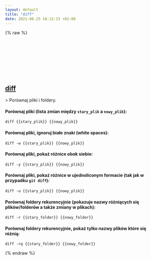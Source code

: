 ```yaml
---
layout: default
title: "diff"
date: 2021-06-25 18:12:13 +02:00
---
```

{% raw %}
<h2 id="diff">
  <a href="/pl/common/diff.html">diff</a> <a href="#diff"><svg class="icon">
    <use href="/assets/images/unicode_sprite.svg#link" />
  </svg></a>
</h2>
> Porównaj pliki i foldery.

#### Porównaj pliki (lista zmian między `stary_plik` a `nowy_plik`):
```shell
diff {{stary_plik}} {{nowy_plik}}
```
#### Porównaj pliki, ignoruj białe znaki (white spaces):
```shell
diff -w {{stary_plik}} {{nowy_plik}}
```
#### Porównaj pliki, pokaż różnice obok siebie:
```shell
diff -y {{stary_plik}} {{nowy_plik}}
```
#### Porównaj pliki, pokaż różnice w ujednoliconym formacie (tak jak w przypadku `git diff`):
```shell
diff -u {{stary_plik}} {{nowy_plik}}
```
#### Porównaj foldery rekurencyjnie (pokazuje nazwy różniących się plików/folderów a także zmiany w plikach):
```shell
diff -r {{stary_folder}} {{nowy_folder}}
```
#### Porównaj foldery rekurencyjnie, pokaż tylko nazwy plików które się różnią:
```shell
diff -rq {{stary_folder}} {{nowy_folder}}
```
{% endraw %}
